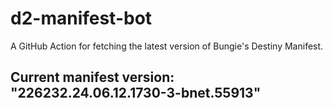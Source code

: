 # d2-manifest-bot
A GitHub Action for fetching the latest version of Bungie's Destiny Manifest.
## Current manifest version: "226232.24.06.12.1730-3-bnet.55913"